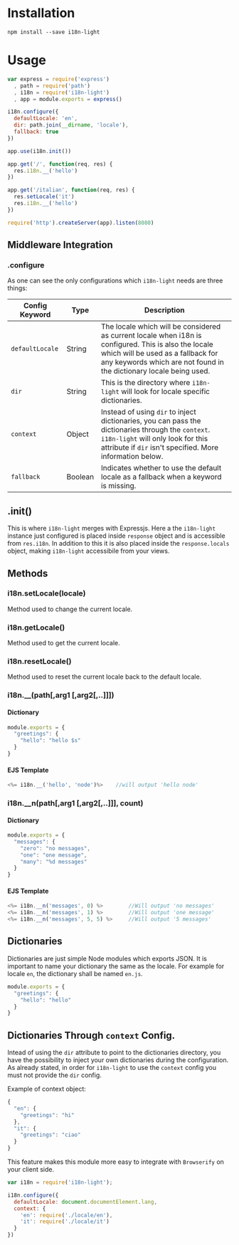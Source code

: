 # Installation

    npm install --save i18n-light

# Usage

```javascript
var express = require('express')
  , path = require('path')
  , i18n = require('i18n-light')
  , app = module.exports = express()

i18n.configure({
  defaultLocale: 'en',
  dir: path.join(__dirname, 'locale'),
  fallback: true
})

app.use(i18n.init())

app.get('/', function(req, res) {
  res.i18n.__('hello')
})

app.get('/italian', function(req, res) {
  res.setLocale('it')
  res.i18n.__('hello')
})

require('http').createServer(app).listen(8080)
```

## Middleware Integration

### .configure
As one can see the only configurations which `i18n-light` needs are three things:

| Config Keyword | Type | Description |
|----------------|------|-------------|
| `defaultLocale` | String | The locale which will be considered as current locale when i18n is configured. This is also the locale which will be used as a fallback for any keywords which are not found in the dictionary locale being used. |
| `dir` | String | This is the directory where `i18n-light` will look for locale specific dictionaries. |
| `context` | Object | Instead of using `dir` to inject dictionaries, you can pass the dictionaries through the `context`. `i18n-light` will only look for this attribute if `dir` isn't specified. More information below. |
| `fallback` | Boolean  | Indicates whether to use the default locale as a fallback when a keyword is missing. |

## .init()
This is where `i18n-light` merges with Expressjs. Here a the `i18n-light` instance just configured is placed inside `response` object and is accessible from `res.i18n`. In addition to this it is also placed inside the `response.locals` object, making `i18n-light` accessibile from your views.

## Methods
### i18n.setLocale(locale)
Method used to change the current locale.

### i18n.getLocale()
Method used to get the current locale.

### i18n.resetLocale()
Method used to reset the current locale back to the default locale.

### i18n.__(path[,arg1 [,arg2[,..]]])

#### Dictionary
```javascript
module.exports = {
  "greetings": {
    "hello": "hello $s"
  }
}
```

#### EJS Template
```javascript
<%= i18n.__('hello', 'node')%>    //will output 'hello node'
```
### i18n.__n(path[,arg1 [,arg2[,..]]], count)

#### Dictionary
```javascript
module.exports = {
  "messages": {
    "zero": "no messages",
    "one": "one message",
    "many": "%d messages"
  }
}
```

#### EJS Template
```javascript
<%= i18n.__n('messages', 0) %>        //Will output 'no messages'
<%= i18n.__n('messages', 1) %>        //Will output 'one message'
<%= i18n.__n('messages', 5, 5) %>     //Will output '5 messages'
```

## Dictionaries
Dictionaries are just simple Node modules which exports JSON. It is important to name your dictionary the same as the locale. For example for locale `en`, the dictionary shall be named `en.js`.

```javascript
module.exports = {
  "greetings": {
    "hello": "hello"
  }
}
```

## Dictionaries Through `context` Config.
Intead of using the `dir` attribute to point to the dictionaries directory, you have the possibility to inject your own dictionaries during the configuration. As already stated, in order for `i18n-light` to use the `context` config you must not provide the `dir` config.

Example of context object:
```javascript  
{
  "en": {
    "greetings": "hi"
  },
  "it": {
    "greetings": "ciao"
  }
}
```

This feature makes this module more easy to integrate with `Browserify` on your client side.

```javascript
var i18n = require('i18n-light');

i18n.configure({
  defaultLocale: document.documentElement.lang,
  context: {
    'en': require('./locale/en'),
    'it': require('./locale/it')
  }
})
```
